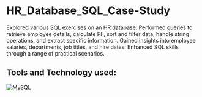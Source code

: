 # HR_Database_SQL_Case-Study
Explored various SQL exercises on an HR database. Performed queries to retrieve employee details, calculate PF, sort and filter data, handle string operations, and extract specific information. Gained insights into employee salaries, departments, job titles, and hire dates. Enhanced SQL skills through a range of practical scenarios.

## Tools and Technology used:
[![MySQL](https://img.shields.io/badge/MySQL-4479A1?style=for-the-badge&logo=mysql&logoColor=white)](https://www.mysql.com/)

